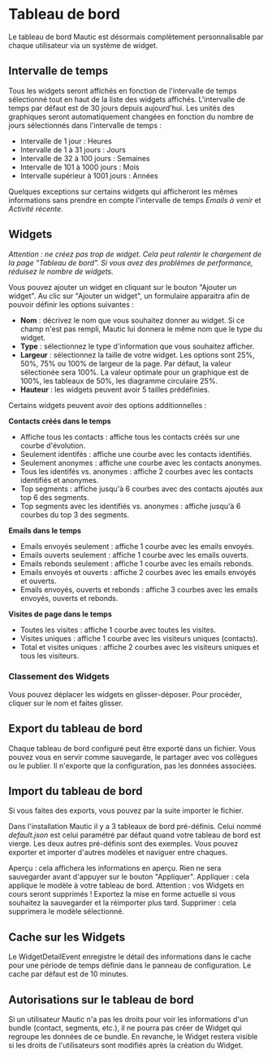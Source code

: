 # Tableau de bord

Le tableau de bord Mautic est désormais complètement personnalisable par chaque utilisateur via un système de widget.

## Intervalle de temps

Tous les widgets seront affichés en fonction de l'intervalle de temps sélectionné tout en haut de la liste des widgets affichés. L'intervalle de temps par défaut est de 30 jours depuis aujourd'hui. Les unités des graphiques seront automatiquement changées en fonction du nombre de jours sélectionnés dans l'intervalle de temps :

* Intervalle de 1 jour : Heures
* Intervalle de 1 à 31 jours : Jours
* Intervalle de 32 à 100 jours : Semaines
* Intervalle de 101 à 1000 jours : Mois
* Intervalle supérieur à 1001 jours : Années

Quelques exceptions sur certains widgets qui afficheront les mêmes informations sans prendre en compte l'intervalle de temps *Emails à venir* et *Activité récente*.

## Widgets

*Attention : ne créez pas trop de widget. Cela peut ralentir le chargement de la page "Tableau de bord". Si vous avez des problèmes de performance, réduisez le nombre de widgets.*

Vous pouvez ajouter un widget en cliquant sur le bouton "Ajouter un widget". Au clic sur "Ajouter un widget", un formulaire apparaitra afin de pouvoir définir les options suivantes :

- **Nom** : décrivez le nom que vous souhaitez donner au widget. Si ce champ n'est pas rempli, Mautic lui donnera le même nom que le type du widget.
- **Type** : sélectionnez le type d'information que vous souhaitez afficher.
- **Largeur** : sélectionnez la taille de votre widget. Les options sont 25%, 50%, 75% ou 100% de largeur de la page. Par défaut, la valeur sélectionée sera 100%. La valeur optimale pour un graphique est de 100%, les tableaux de 50%, les diagramme circulaire 25%.
- **Hauteur** : les widgets peuvent avoir 5 tailles prédéfinies.

Certains widgets peuvent avoir des options additionnelles :

**Contacts créés dans le temps**
- Affiche tous les contacts : affiche tous les contacts créés sur une courbe d'évolution.
- Seulement identifés : affiche une courbe avec les contacts identifiés.
- Seulement anonymes : affiche une courbe avec les contacts anonymes.
- Tous les identifés vs. anonymes : affiche 2 courbes avec les contacts identifiés et anonymes.
- Top segments : affiche jusqu'à 6 courbes avec des contacts ajoutés aux top 6 des segments.
- Top segments avec les identifiés vs. anonymes : affiche jusqu'à 6 courbes du top 3 des segments.

**Emails dans le temps**
- Emails envoyés seulement : affiche 1 courbe avec les emails envoyés.
- Emails ouverts seulement : affiche 1 courbe avec les emails ouverts.
- Emails rebonds seulement : affiche 1 courbe avec les emails rebonds.
- Emails envoyés et ouverts : affiche 2 courbes avec les emails envoyés et ouverts.
- Emails envoyés, ouverts et rebonds : affiche 3 courbes avec les emails envoyés, ouverts et rebonds.

**Visites de page dans le temps**
- Toutes les visites : affiche 1 courbe avec toutes les visites.
- Visites uniques : affiche 1 courbe avec les visiteurs uniques (contacts).
- Total et visites uniques : affiche 2 courbes avec les visiteurs uniques et tous les visiteurs.

### Classement des Widgets

Vous pouvez déplacer les widgets en glisser-déposer. Pour procéder, cliquer sur le nom et faites glisser.

## Export du tableau de bord

Chaque tableau de bord configuré peut être exporté dans un fichier. Vous pouvez vous en servir comme sauvegarde, le partager avec vos collègues ou le publier. Il n'exporte que la configuration, pas les données associées.

## Import du tableau de bord

Si vous faites des exports, vous pouvez par la suite importer le fichier.

Dans l'installation Mautic il y a 3 tableaux de bord pré-définis. Celui nommé *default.json* est celui paramétré par défaut quand votre tableau de bord est vierge. Les deux autres pré-définis sont des exemples. Vous pouvez exporter et importer d'autres modèles et naviguer entre chaques.

Aperçu : cela affichera les informations en aperçu. Rien ne sera sauvegarder avant d'appuyer sur le bouton "Appliquer".
Appliquer : cela applique le modèle à votre tableau de bord. Attention : vos Widgets en cours seront supprimés ! Exportez la mise en forme actuelle si vous souhaitez la sauvegarder et la réimporter plus tard.
Supprimer : cela supprimera le modèle sélectionné.

## Cache sur les Widgets

Le WidgetDetailEvent enregistre le détail des informations dans le cache pour une période de temps définie dans le panneau de configuration. Le cache par défaut est de 10 minutes.

## Autorisations sur le tableau de bord

Si un utilisateur Mautic n'a pas les droits pour voir les informations d'un bundle (contact, segments, etc.), il ne pourra pas créer de Widget qui regroupe les données de ce bundle. En revanche, le Widget restera visible si les droits de l'utilisateurs sont modifiés après la création du Widget.
